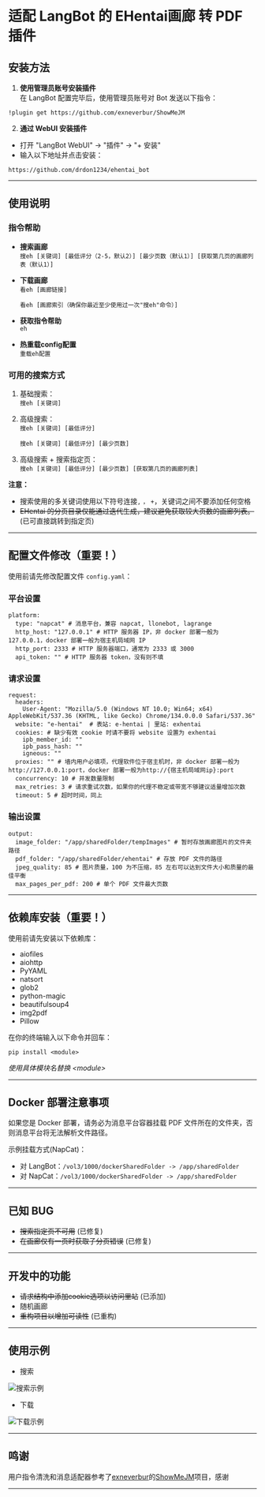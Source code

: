 # 适配 LangBot 的 EHentai画廊 转 PDF 插件

## 安装方法

1. **使用管理员账号安装插件**  
在 LangBot 配置完毕后，使用管理员账号对 Bot 发送以下指令：
```
!plugin get https://github.com/exneverbur/ShowMeJM
```
2. **通过 WebUI 安装插件**  
- 打开 "LangBot WebUI" -> "插件" -> "+ 安装"  
- 输入以下地址并点击安装：
```
https://github.com/drdon1234/ehentai_bot
```

---

## 使用说明

### 指令帮助

- **搜索画廊**  
```搜eh [关键词] [最低评分（2-5，默认2）] [最少页数（默认1）] [获取第几页的画廊列表（默认1）]```

- **下载画廊**  
```看eh [画廊链接]```
 
    ```看eh [画廊索引（确保你最近至少使用过一次"搜eh"命令）]```

- **获取指令帮助**  
```eh```

- **热重载config配置**  
```重载eh配置```

### 可用的搜索方式

1. 基础搜索：  
```搜eh [关键词]```

2. 高级搜索：  
```搜eh [关键词] [最低评分]```
 
    ```搜eh [关键词] [最低评分] [最少页数]```

4. 高级搜索 + 搜索指定页：  
```搜eh [关键词] [最低评分] [最少页数] [获取第几页的画廊列表]```

**注意：**  
- 搜索使用的多关键词使用以下符号连接`,` `，` `+`，关键词之间不要添加任何空格
- ~~EHentai 的分页目录仅能通过迭代生成，建议避免获取较大页数的画廊列表。~~ (已可直接跳转到指定页)

---

## 配置文件修改（重要！）

使用前请先修改配置文件 `config.yaml`：

### 平台设置
```
platform:
  type: "napcat" # 消息平台，兼容 napcat, llonebot, lagrange
  http_host: "127.0.0.1" # HTTP 服务器 IP，非 docker 部署一般为 127.0.0.1，docker 部署一般为宿主机局域网 IP
  http_port: 2333 # HTTP 服务器端口，通常为 2333 或 3000
  api_token: "" # HTTP 服务器 token，没有则不填
```

### 请求设置
```
request:
  headers:
    User-Agent: "Mozilla/5.0 (Windows NT 10.0; Win64; x64) AppleWebKit/537.36 (KHTML, like Gecko) Chrome/134.0.0.0 Safari/537.36"
  website: "e-hentai"  # 表站: e-hentai | 里站: exhentai
  cookies: # 缺少有效 cookie 时请不要将 website 设置为 exhentai
    ipb_member_id: ""
    ipb_pass_hash: ""
    igneous: ""
  proxies: "" # 墙内用户必填项，代理软件位于宿主机时，非 docker 部署一般为http://127.0.0.1:port，docker 部署一般为http://{宿主机局域网ip}:port
  concurrency: 10 # 并发数量限制
  max_retries: 3 # 请求重试次数，如果你的代理不稳定或带宽不够建议适量增加次数
  timeout: 5 # 超时时间，同上
```

### 输出设置
```
output:
  image_folder: "/app/sharedFolder/tempImages" # 暂时存放画廊图片的文件夹路径
  pdf_folder: "/app/sharedFolder/ehentai" # 存放 PDF 文件的路径
  jpeg_quality: 85 # 图片质量，100 为不压缩，85 左右可以达到文件大小和质量的最佳平衡
  max_pages_per_pdf: 200 # 单个 PDF 文件最大页数
```

---

## 依赖库安装（重要！）

使用前请先安装以下依赖库：
- aiofiles
- aiohttp
- PyYAML
- natsort
- glob2
- python-magic
- beautifulsoup4
- img2pdf
- Pillow

在你的终端输入以下命令并回车：
```
pip install <module>
```
*使用具体模块名替换 &lt;module&gt;*

---

## Docker 部署注意事项

如果您是 Docker 部署，请务必为消息平台容器挂载 PDF 文件所在的文件夹，否则消息平台将无法解析文件路径。

示例挂载方式(NapCat)：
- 对 LangBot：`/vol3/1000/dockerSharedFolder -> /app/sharedFolder`
- 对 NapCat：`/vol3/1000/dockerSharedFolder -> /app/sharedFolder`

---

## 已知 BUG

- ~~搜索指定页不可用~~ (已修复)
- ~~在画廊仅有一页时获取子分页错误~~ (已修复)

---

## 开发中的功能

- ~~请求结构中添加cookie选项以访问里站~~ (已添加)
- 随机画廊
- ~~重构项目以增加可读性~~ (已重构)

---

## 使用示例
- 搜索  

![搜索示例](https://github.com/user-attachments/assets/68f7c828-5891-4b2e-abc3-f17e3b57eb37)

- 下载  

![下载示例](https://github.com/user-attachments/assets/f5f6085a-078c-4235-9bff-51e635bba3d6)

---

## 鸣谢

用户指令清洗和消息适配器参考了[exneverbur](https://github.com/exneverbur)的[ShowMeJM](https://github.com/exneverbur/ShowMeJM)项目，感谢

---

